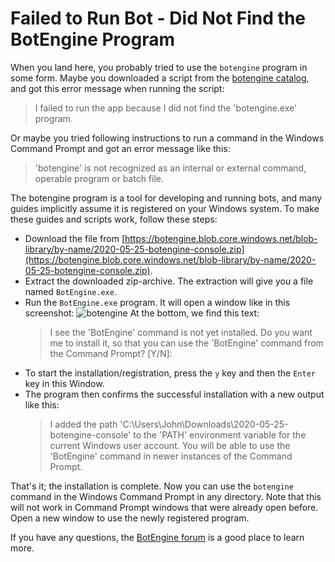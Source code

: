 # Failed to Run Bot - Did Not Find the BotEngine Program

When you land here, you probably tried to use the `botengine` program in some form. Maybe you downloaded a script from the [botengine catalog](https://to.botengine.org/catalog), and got this error message when running the script:

> I failed to run the app because I did not find the 'botengine.exe' program.

Or maybe you tried following instructions to run a command in the Windows Command Prompt and got an error message like this:

> 'botengine' is not recognized as an internal or external command,
operable program or batch file.

The botengine program is a tool for developing and running bots, and many guides implicitly assume it is registered on your Windows system. To make these guides and scripts work, follow these steps:

+ Download the file from 
[https://botengine.blob.core.windows.net/blob-library/by-name/2020-05-25-botengine-console.zip](https://botengine.blob.core.windows.net/blob-library/by-name/2020-05-25-botengine-console.zip).
+ Extract the downloaded zip-archive. The extraction will give you a file named `BotEngine.exe`.
+ Run the `BotEngine.exe` program. It will open a window like in this screenshot:
  ![botengine ](./image/2020-03-05-botengine-guide-offer-install.png)
  At the bottom, we find this text:
  > I see the 'BotEngine' command is not yet installed. Do you want me to install it, so that you can use the 'BotEngine' command from the Command Prompt? [Y/N]:
+ To start the installation/registration, press the `y` key and then the `Enter` key in this Window.
+ The program then confirms the successful installation with a new output like this:
  > I added the path 'C:\Users\John\Downloads\2020-05-25-botengine-console' to the 'PATH' environment variable for the current Windows user account. You will be able to use the 'BotEngine' command in newer instances of the Command Prompt.

That's it; the installation is complete. Now you can use the `botengine` command in the Windows Command Prompt in any directory. Note that this will not work in Command Prompt windows that were already open before. Open a new window to use the newly registered program.

If you have any questions, the [BotEngine forum](https://forum.botengine.org) is a good place to learn more.
